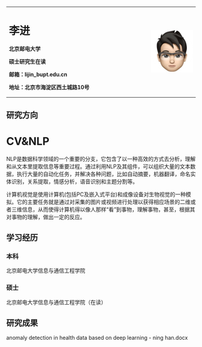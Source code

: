 <table border="0">
  <tr>
    <td width="75%">
      <h1>李进</h1>
      <p><b>北京邮电大学</b></p>
      <p><b>硕士研究生在读</b></p>
      <p><b>邮箱：lijin_bupt.edu.cn</b></p>
      <p><b>地址：北京市海淀区西土城路10号</b></p>
    </td>
    <td width="25%">
      <img src="/zhengjianzhao.jpg" width="180%">
    </td>
  </tr>
</table>

## 研究方向
# CV&NLP  
NLP是数据科学领域的一个重要的分支，它包含了以一种高效的方式去分析，理解和从文本里提取信息等重要过程。通过利用NLP及其组件，可以组织大量的文本数据，执行大量的自动化任务，并解决各种问题，比如自动摘要，机器翻译，命名实体识别，关系提取，情感分析，语音识别和主题分割等。  

计算机视觉是使用计算机(包括PC及嵌入式平台)和成像设备对生物视觉的一种模拟。它的主要任务就是通过对采集的图片或视频进行处理以获得相应场景的二维或者三维信息，从而使得计算机得以像人那样“看”到事物，理解事物，甚至，根据其对事物的理解，做出一定的反应。

## 学习经历
### 本科  
北京邮电大学信息与通信工程学院  
### 硕士
北京邮电大学信息与通信工程学院（在读）  

## 研究成果
anomaly detection in health data based on deep learning - ning han.docx
